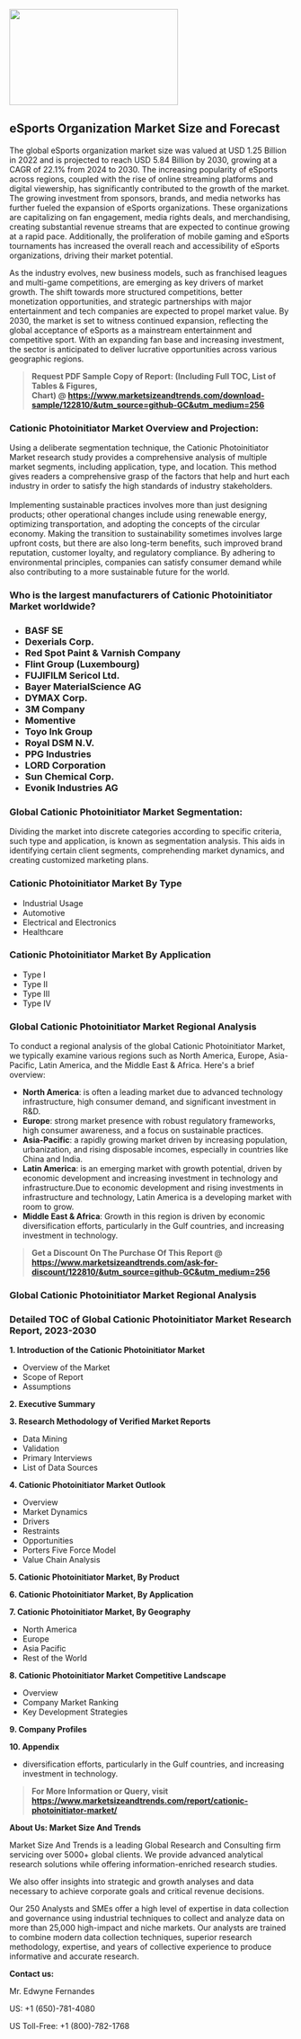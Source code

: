 <p><img class="alignnone size-medium wp-image-20088" src="https://ffe5etoiles.com/wp-content/uploads/2024/12/MST1-300x171.png" alt="" width="300" height="171" /></p><h2>eSports Organization Market Size and Forecast</h2><p>The global eSports organization market size was valued at USD 1.25 Billion in 2022 and is projected to reach USD 5.84 Billion by 2030, growing at a CAGR of 22.1% from 2024 to 2030. The increasing popularity of eSports across regions, coupled with the rise of online streaming platforms and digital viewership, has significantly contributed to the growth of the market. The growing investment from sponsors, brands, and media networks has further fueled the expansion of eSports organizations. These organizations are capitalizing on fan engagement, media rights deals, and merchandising, creating substantial revenue streams that are expected to continue growing at a rapid pace. Additionally, the proliferation of mobile gaming and eSports tournaments has increased the overall reach and accessibility of eSports organizations, driving their market potential.</p><p>As the industry evolves, new business models, such as franchised leagues and multi-game competitions, are emerging as key drivers of market growth. The shift towards more structured competitions, better monetization opportunities, and strategic partnerships with major entertainment and tech companies are expected to propel market value. By 2030, the market is set to witness continued expansion, reflecting the global acceptance of eSports as a mainstream entertainment and competitive sport. With an expanding fan base and increasing investment, the sector is anticipated to deliver lucrative opportunities across various geographic regions.</p></p><blockquote id="" class=""><strong>Request PDF Sample Copy of Report: (Including Full TOC, List of Tables &amp; Figures, Chart)&nbsp;@&nbsp;<strong><a href="https://www.marketsizeandtrends.com/download-sample/122810/&utm_source=github-GC&utm_medium=256" target="_blank">https://www.marketsizeandtrends.com/download-sample/122810/&utm_source=github-GC&utm_medium=256</a></strong></strong></blockquote><h3 id="" class="">Cationic Photoinitiator Market&nbsp;Overview and Projection:</h3><p id="" class="">Using a deliberate segmentation technique, the Cationic Photoinitiator Market research study provides a comprehensive analysis of multiple market segments, including application, type, and location. This method gives readers a comprehensive grasp of the factors that help and hurt each industry in order to satisfy the high standards of industry stakeholders. <br /> <br />Implementing sustainable practices involves more than just designing products; other operational changes include using renewable energy, optimizing transportation, and adopting the concepts of the circular economy. Making the transition to sustainability sometimes involves large upfront costs, but there are also long-term benefits, such improved brand reputation, customer loyalty, and regulatory compliance. By adhering to environmental principles, companies can satisfy consumer demand while also contributing to a more sustainable future for the world.</p><h3 id="" class="">Who is the largest manufacturers of&nbsp;Cationic Photoinitiator Market worldwide?</h3><h3 class=""><p><ul><li>BASF SE </li><li> Dexerials Corp. </li><li> Red Spot Paint & Varnish Company </li><li> Flint Group (Luxembourg) </li><li> FUJIFILM Sericol Ltd. </li><li> Bayer MaterialScience AG </li><li> DYMAX Corp. </li><li> 3M Company </li><li> Momentive </li><li> Toyo Ink Group </li><li> Royal DSM N.V. </li><li> PPG Industries </li><li> LORD Corporation </li><li> Sun Chemical Corp. </li><li> Evonik Industries AG</li></ul></p></h3><h3 id="" class="">Global&nbsp;Cationic Photoinitiator Market Segmentation:</h3><p id="" class="">Dividing the market into discrete categories according to specific criteria, such type and application, is known as segmentation analysis. This aids in identifying certain client segments, comprehending market dynamics, and creating customized marketing plans.</p><h3 id="" class="">Cationic Photoinitiator Market&nbsp;By Type</h3><p><p><ul><li>Industrial Usage </li><li> Automotive </li><li> Electrical and Electronics </li><li> Healthcare</p></li></ul></p></p><h3 id="" class="">Cationic Photoinitiator Market&nbsp;By Application</h3><p class=""><p><ul><li>Type I </li><li> Type II </li><li> Type III </li><li> Type IV</li></ul></p></p><h3 id="" class="">Global Cationic Photoinitiator Market Regional Analysis</h3><p id="" class="">To conduct a regional analysis of the global Cationic Photoinitiator Market, we typically examine various regions such as North America, Europe, Asia-Pacific, Latin America, and the Middle East &amp; Africa. Here's a brief overview:</p><ul><li><strong>North America</strong>: is often a leading market due to advanced technology infrastructure, high consumer demand, and significant investment in R&amp;D.</li><li><strong>Europe</strong>: strong market presence with robust regulatory frameworks, high consumer awareness, and a focus on sustainable practices.</li><li><strong>Asia-Pacific</strong>: a rapidly growing market driven by increasing population, urbanization, and rising disposable incomes, especially in countries like China and India.</li><li><strong>Latin America</strong>: is an emerging market with growth potential, driven by economic development and increasing investment in technology and infrastructure.Due to economic development and rising investments in infrastructure and technology, Latin America is a developing market with room to grow.</li><li><strong>Middle East &amp; Africa</strong>: Growth in this region is driven by economic diversification efforts, particularly in the Gulf countries, and increasing investment in technology.</li></ul><blockquote id="" class=""><strong>Get a Discount On The Purchase Of This Report @ <strong><a href="https://www.marketsizeandtrends.com/ask-for-discount/122810/&utm_source=github-GC&utm_medium=256" target="_blank">https://www.marketsizeandtrends.com/ask-for-discount/122810/&utm_source=github-GC&utm_medium=256</a></strong></strong></blockquote><h3 id="" class="">Global Cationic Photoinitiator Market Regional Analysis</h3><h3 id="" class="">Detailed TOC of Global Cationic Photoinitiator Market Research Report, 2023-2030</h3><p id="" class=""><strong>1. Introduction of the Cationic Photoinitiator Market</strong></p><ul><li>Overview of the Market</li><li>Scope of Report</li><li>Assumptions</li></ul><p id="" class=""><strong>2. Executive Summary</strong></p><p id="" class=""><strong>3. Research Methodology of Verified Market Reports</strong></p><ul><li>Data Mining</li><li>Validation</li><li>Primary Interviews</li><li>List of Data Sources</li></ul><p id="" class=""><strong>4. Cationic Photoinitiator Market Outlook</strong></p><ul><li>Overview</li><li>Market Dynamics</li><li>Drivers</li><li>Restraints</li><li>Opportunities</li><li>Porters Five Force Model</li><li>Value Chain Analysis</li></ul><p id="" class=""><strong>5. Cationic Photoinitiator Market, By Product</strong></p><p id="" class=""><strong>6. Cationic Photoinitiator Market, By Application</strong></p><p id="" class=""><strong>7. Cationic Photoinitiator Market, By Geography</strong></p><ul><li>North America</li><li>Europe</li><li>Asia Pacific</li><li>Rest of the World</li></ul><p id="" class=""><strong>8. Cationic Photoinitiator Market Competitive Landscape</strong></p><ul><li>Overview</li><li>Company Market Ranking</li><li>Key Development Strategies</li></ul><p id="" class=""><strong>9. Company Profiles</strong></p><p id="" class=""><strong>10. Appendix</strong></p><ul><li>diversification efforts, particularly in the Gulf countries, and increasing investment in technology.</li></ul><blockquote id="" class=""><strong>For More Information or Query, visit <strong><strong><a href="https://www.marketsizeandtrends.com/report/cationic-photoinitiator-market/" target="_blank">https://www.marketsizeandtrends.com/report/cationic-photoinitiator-market/</a></strong></strong></strong></blockquote><p id="" class=""><strong>About Us: Market Size And Trends</strong></p><p id="" class="">Market Size And Trends is a leading Global Research and Consulting firm servicing over 5000+ global clients. We provide advanced analytical research solutions while offering information-enriched research studies.</p><p id="" class="">We also offer insights into strategic and growth analyses and data necessary to achieve corporate goals and critical revenue decisions.</p><p id="" class="">Our 250 Analysts and SMEs offer a high level of expertise in data collection and governance using industrial techniques to collect and analyze data on more than 25,000 high-impact and niche markets. Our analysts are trained to combine modern data collection techniques, superior research methodology, expertise, and years of collective experience to produce informative and accurate research.</p><p id="" class=""><strong>Contact us:</strong></p><p id="" class="">Mr. Edwyne Fernandes</p><p id="" class="">US: +1 (650)-781-4080</p><p id="" class="">US Toll-Free: +1 (800)-782-1768</p>
